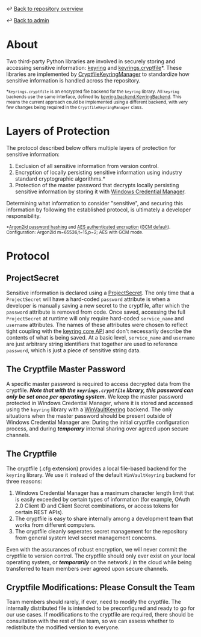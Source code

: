 ↩️ [Back to repository overview](../../README.md)

↩️ [Back to admin](../README.md)

# About

Two third-party Python libraries are involved in securely storing and accessing sensitive information: [keyring](https://pypi.org/project/keyring/) and [keyrings.cryptfile](https://pypi.org/project/keyrings.cryptfile/)*. These libraries are implemented by [CryptfileKeyringManager](../../library/akdof_shared/src/akdof_shared/security/cryptfile_keyring_manager.py#L28) to standardize how sensitive information is handled across the repository.

<sub>*`keyrings.cryptfile` is an encrypted file backend for the `keyring` library. All `keyring` backends use the same interface, defined by [keyring.backend.KeyringBackend](https://github.com/jaraco/keyring/blob/main/keyring%2Fbackend.py#L65). This means the current approach could be implemented using a different backend, with very few changes being required in the `CryptfileKeyringManager` class.</sub> 

# Layers of Protection

The protocol described below offers multiple layers of protection for sensitive information:
1. Exclusion of all sensitive information from version control.
2. Encryption of locally persisting sensitive information using industry standard cryptographic algorithms.*
3. Protection of the master password that decrypts locally persisting sensitive information by storing it with [Windows Credential Manager](https://woshub.com/saved-passwords-windows-credential-manager/). 

Determining what information to consider "sensitive", and securing this information by following the established protocol, is ultimately a developer responsibility.

<sub>*[Argon2id password hashing](https://datatracker.ietf.org/doc/rfc9106/) and [AES authenticated encryption](https://nvlpubs.nist.gov/nistpubs/FIPS/NIST.FIPS.197-upd1.pdf) ([GCM default](https://nvlpubs.nist.gov/nistpubs/Legacy/SP/nistspecialpublication800-38d.pdf)). Configuration: Argon2id m=65536,t=15,p=2; AES with GCM mode.</sub>

# Protocol

## ProjectSecret

Sensitive information is declared using a [ProjectSecret](../../library/akdof_shared/src/akdof_shared/security/cryptfile_keyring_manager.py#L10). The only time that a `ProjectSecret` will have a hard-coded `password` attribute is when a developer is manually saving a new secret to the cryptfile, after which the `password` attribute is removed from code. Once saved, accessing the full `ProjectSecret` at runtime will only require hard-coded `service_name` and `username` attributes. The names of these attributes were chosen to reflect tight coupling with the [keyring core API](https://github.com/jaraco/keyring/blob/main/keyring%2Fcore.py) and don't necessarily describe the contents of what is being saved. At a basic level, `service_name` and `username` are just arbitrary string identifiers that together are used to reference `password`, which is just a piece of sensitive string data. 

## The Cryptfile Master Password

A specific master password is required to access decrypted data from the cryptfile. ***Note that with the `keyrings.cryptfile` library, this password can only be set once per operating system.*** We keep the master password protected in Windows Credential Manager, where it is stored and accessed using the `keyring` library with a [WinVaultKeyring](https://github.com/jaraco/keyring/blob/main/keyring%2Fbackends%2FWindows.py#L65) backend. The only situations when the master password should be present outside of Windows Credential Manager are: During the initial cryptfile configuration process, and during ***temporary*** internal sharing over agreed upon secure channels. 

## The Cryptfile

The cryptfile (.cfg extension) provides a local file-based backend for the `keyring` library. We use it instead of the default `WinVaultKeyring` backend for three reasons:
1. Windows Credential Manager has a maximum character length limit that is easily exceeded by certain types of information (for example, OAuth 2.0 Client ID and Client Secret combinations, or access tokens for certain REST APIs).
2. The cryptfile is easy to share internally among a development team that works from different computers.
3. The cryptfile cleanly seperates secret management for the repository from general system level secret management concerns.

Even with the assurances of robust encryption, we will never commit the cryptfile to version control. The cryptfile should only ever exist on your local operating system, or ***temporarily*** on the network / in the cloud while being transferred to team members over agreed upon secure channels.  

## Cryptfile Modifications: Please Consult the Team

Team members should rarely, if ever, need to modify the cryptfile. The internally distributed file is intended to be preconfigured and ready to go for our use cases. If modifications to the cryptfile are required, there should be consultation with the rest of the team, so we can assess whether to redistribute the modified version to everyone. 